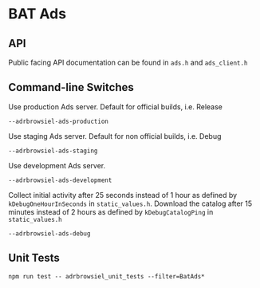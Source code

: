# BAT Ads

## API

Public facing API documentation can be found in `ads.h` and `ads_client.h`

## Command-line Switches

Use production Ads server. Default for official builds, i.e. Release

```
--adrbrowsiel-ads-production
```

Use staging Ads server. Default for non official builds, i.e. Debug

```
--adrbrowsiel-ads-staging
```

Use development Ads server.

```
--adrbrowsiel-ads-development
```

Collect initial activity after 25 seconds instead of 1 hour as defined by
`kDebugOneHourInSeconds` in `static_values.h`. Download the catalog after 15
minutes instead of 2 hours as defined by `kDebugCatalogPing` in
`static_values.h`

```
--adrbrowsiel-ads-debug
```

## Unit Tests

```
npm run test -- adrbrowsiel_unit_tests --filter=BatAds*
```
